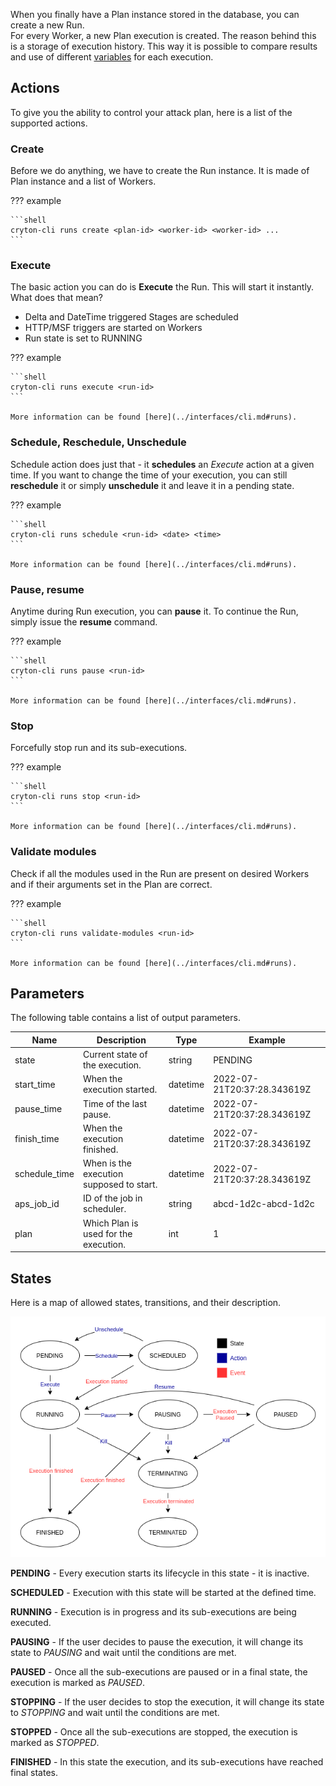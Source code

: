 When you finally have a Plan instance stored in the database, you can create a new Run.  
For every Worker, a new Plan execution is created. The reason behind this is a storage of execution history. This way it is possible 
to compare results and use of different [variables](../design-phase/step.md#execution-variables) for each execution.

## Actions
To give you the ability to control your attack plan, here is a list of the supported actions.

### Create
Before we do anything, we have to create the Run instance. It is made of Plan instance and a list of Workers.

??? example

    ```shell
    cryton-cli runs create <plan-id> <worker-id> <worker-id> ...
    ```

### Execute
The basic action you can do is **Execute** the Run. This will start it instantly. What does that mean?

* Delta and DateTime triggered Stages are scheduled
* HTTP/MSF triggers are started on Workers
* Run state is set to RUNNING

??? example

    ```shell
    cryton-cli runs execute <run-id>
    ```

    More information can be found [here](../interfaces/cli.md#runs).

### Schedule, Reschedule, Unschedule
Schedule action does just that - it **schedules** an *Execute* action at a given time. If you want to change the time 
of your execution, you can still **reschedule** it or simply **unschedule** it and leave it in a pending state.

??? example

    ```shell
    cryton-cli runs schedule <run-id> <date> <time>
    ```

    More information can be found [here](../interfaces/cli.md#runs).

### Pause, resume
Anytime during Run execution, you can **pause** it. To continue the Run, simply issue the **resume** command. 

??? example

    ```shell
    cryton-cli runs pause <run-id>
    ```

    More information can be found [here](../interfaces/cli.md#runs).

### Stop
Forcefully stop run and its sub-executions.

??? example

    ```shell
    cryton-cli runs stop <run-id>
    ```

    More information can be found [here](../interfaces/cli.md#runs).

### Validate modules
Check if all the modules used in the Run are present on desired Workers and if their arguments set in the Plan are correct.

??? example

    ```shell
    cryton-cli runs validate-modules <run-id>
    ```

    More information can be found [here](../interfaces/cli.md#runs).

## Parameters
The following table contains a list of output parameters.

| Name          | Description                              | Type     | Example                     |
|---------------|------------------------------------------|----------|-----------------------------|
| state         | Current state of the execution.          | string   | PENDING                     |
| start_time    | When the execution started.              | datetime | 2022-07-21T20:37:28.343619Z |
| pause_time    | Time of the last pause.                  | datetime | 2022-07-21T20:37:28.343619Z |
| finish_time   | When the execution finished.             | datetime | 2022-07-21T20:37:28.343619Z |
| schedule_time | When is the execution supposed to start. | datetime | 2022-07-21T20:37:28.343619Z |
| aps_job_id    | ID of the job in scheduler.              | string   | abcd-1d2c-abcd-1d2c         |
| plan          | Which Plan is used for the execution.    | int      | 1                           |

## States
Here is a map of allowed states, transitions, and their description.

![](../images/states-run.png)

**PENDING** - Every execution starts its lifecycle in this state - it is inactive.

**SCHEDULED** - Execution with this state will be started at the defined time.

**RUNNING** - Execution is in progress and its sub-executions are being executed.

**PAUSING** - If the user decides to pause the execution, it will change its state to *PAUSING* and wait until the conditions are met.

**PAUSED** - Once all the sub-executions are paused or in a final state, the execution is marked as *PAUSED*.

**STOPPING** - If the user decides to stop the execution, it will change its state to *STOPPING* and wait until the conditions are met.

**STOPPED** - Once all the sub-executions are stopped, the execution is marked as *STOPPED*.

**FINISHED** - In this state the execution, and its sub-executions have reached final states.